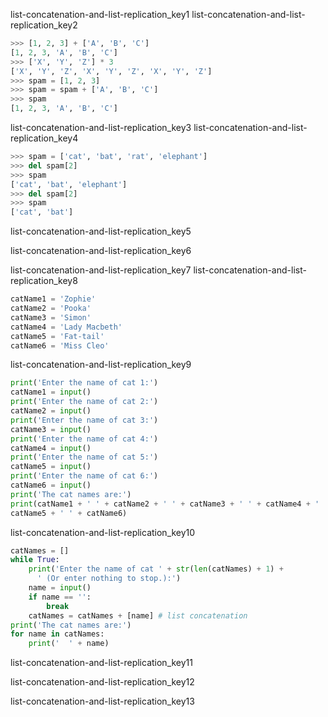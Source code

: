 list-concatenation-and-list-replication_key1
list-concatenation-and-list-replication_key2


```python
>>> [1, 2, 3] + ['A', 'B', 'C']
[1, 2, 3, 'A', 'B', 'C']
>>> ['X', 'Y', 'Z'] * 3
['X', 'Y', 'Z', 'X', 'Y', 'Z', 'X', 'Y', 'Z']
>>> spam = [1, 2, 3]
>>> spam = spam + ['A', 'B', 'C']
>>> spam
[1, 2, 3, 'A', 'B', 'C']
```
list-concatenation-and-list-replication_key3
list-concatenation-and-list-replication_key4


```python
>>> spam = ['cat', 'bat', 'rat', 'elephant']
>>> del spam[2]
>>> spam
['cat', 'bat', 'elephant']
>>> del spam[2]
>>> spam
['cat', 'bat']
```
list-concatenation-and-list-replication_key5


list-concatenation-and-list-replication_key6


list-concatenation-and-list-replication_key7
list-concatenation-and-list-replication_key8


```python
catName1 = 'Zophie'
catName2 = 'Pooka'
catName3 = 'Simon'
catName4 = 'Lady Macbeth'
catName5 = 'Fat-tail'
catName6 = 'Miss Cleo'
```
list-concatenation-and-list-replication_key9


```python
print('Enter the name of cat 1:')
catName1 = input()
print('Enter the name of cat 2:')
catName2 = input()
print('Enter the name of cat 3:')
catName3 = input()
print('Enter the name of cat 4:')
catName4 = input()
print('Enter the name of cat 5:')
catName5 = input()
print('Enter the name of cat 6:')
catName6 = input()
print('The cat names are:')
print(catName1 + ' ' + catName2 + ' ' + catName3 + ' ' + catName4 + ' ' +
catName5 + ' ' + catName6)
```
list-concatenation-and-list-replication_key10


```python
catNames = []
while True:
    print('Enter the name of cat ' + str(len(catNames) + 1) +
      ' (Or enter nothing to stop.):')
    name = input()
    if name == '':
        break
    catNames = catNames + [name] # list concatenation
print('The cat names are:')
for name in catNames:
    print('  ' + name)
```
list-concatenation-and-list-replication_key11



list-concatenation-and-list-replication_key12


list-concatenation-and-list-replication_key13
